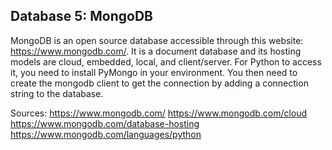 ## Database 5: MongoDB

MongoDB is an open source database accessible through this website: https://www.mongodb.com/. It is a document database and its hosting models are cloud, embedded, local, and client/server. For Python to access it, you need to install PyMongo in your environment. You then need to create the mongodb client to get the connection by adding a connection string to the database.

Sources:
https://www.mongodb.com/
https://www.mongodb.com/cloud
https://www.mongodb.com/database-hosting
https://www.mongodb.com/languages/python